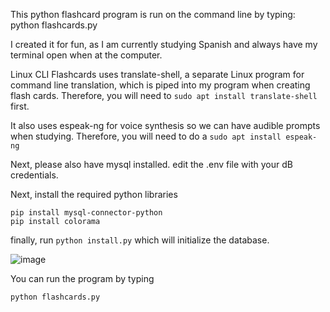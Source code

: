 This python flashcard program is run on the command line by typing: python flashcards.py

I created it for fun, as I am currently studying Spanish and always have my terminal open when at the computer.

Linux CLI Flashcards uses translate-shell, a separate Linux program for command line translation, which is piped into my program when creating flash cards. Therefore, you will need to ```sudo apt install translate-shell``` first.

It also uses espeak-ng for voice synthesis so we can have audible prompts when studying. Therefore, you will need to do a ```sudo apt install espeak-ng```

Next, please also have mysql installed. 
edit the .env file with your dB credentials.

Next, install the required python libraries 


```
pip install mysql-connector-python
pip install colorama
```

finally, run ```python install.py``` which will initialize the database.

![image](https://github.com/paulpreibisch/linux-cli-flashcards/assets/19810611/d1ed15fa-ada8-4b3a-a032-40706c042cc4)


You can run the program by typing 
```
python flashcards.py
```

